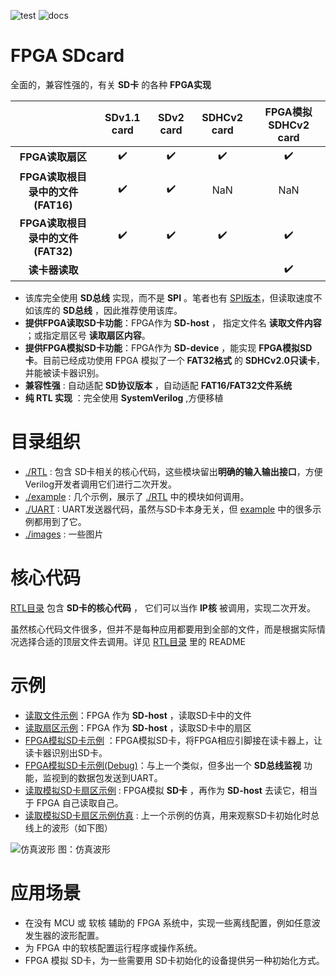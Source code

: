 ![test](https://img.shields.io/badge/test-passing-green.svg)
![docs](https://img.shields.io/badge/docs-passing-green.svg)

FPGA SDcard
===========================
全面的，兼容性强的，有关 **SD卡** 的各种 **FPGA实现**

|           |  SDv1.1 card       |  SDv2 card          | SDHCv2 card        | FPGA模拟SDHCv2 card |
| :-----:   | :------------:     |   :------------:    | :------------:     | :------------:     |
| **FPGA读取扇区**  | :heavy_check_mark: |  :heavy_check_mark: | :heavy_check_mark:  |  :heavy_check_mark:  | 
| **FPGA读取根目录中的文件(FAT16)** | :heavy_check_mark: |  :heavy_check_mark: | NaN  | NaN |
| **FPGA读取根目录中的文件(FAT32)** | :heavy_check_mark: |  :heavy_check_mark: | :heavy_check_mark: | :heavy_check_mark: |
| **读卡器读取**    | | | | :heavy_check_mark: |

* 该库完全使用 **SD总线** 实现，而不是 **SPI** 。笔者也有 [SPI版本](https://github.com/WangXuan95/FPGA-SDcard-File/ "SPI版本")，但读取速度不如该库的 **SD总线** ，因此推荐使用该库。
* **提供FPGA读取SD卡功能**：FPGA作为 **SD-host** ， 指定文件名 **读取文件内容** ；或指定扇区号 **读取扇区内容**。
* **提供FPGA模拟SD卡功能**：FPGA作为 **SD-device** ，能实现 **FPGA模拟SD卡**。目前已经成功使用 FPGA 模拟了一个 **FAT32格式** 的 **SDHCv2.0只读卡**，并能被读卡器识别。
* **兼容性强** : 自动适配 **SD协议版本** ，自动适配 **FAT16/FAT32文件系统**
* **纯 RTL 实现** ：完全使用 **SystemVerilog**  ,方便移植

# 目录组织
* [./RTL](https://github.com/WangXuan95/FPGA-SDcard/blob/master/RTL/ "./RTL") : 包含 SD卡相关的核心代码，这些模块留出**明确的输入输出接口**，方便Verilog开发者调用它们进行二次开发。
* [./example](https://github.com/WangXuan95/FPGA-SDcard/blob/master/example/ "./example") : 几个示例，展示了 [./RTL](https://github.com/WangXuan95/FPGA-SDcard/blob/master/RTL/ "./RTL") 中的模块如何调用。
* [./UART](https://github.com/WangXuan95/FPGA-SDcard/blob/master/UART/ "./UART") : UART发送器代码，虽然与SD卡本身无关，但 [example](https://github.com/WangXuan95/FPGA-SDcard/blob/master/RTL/ "example") 中的很多示例都用到了它。
* [./images](https://github.com/WangXuan95/FPGA-SDcard/blob/master/images/ "./images") : 一些图片


# 核心代码
[RTL目录](https://github.com/WangXuan95/FPGA-SDcard/blob/master/RTL/ "RTL目录") 包含 **SD卡的核心代码** ， 它们可以当作 **IP核** 被调用，实现二次开发。

虽然核心代码文件很多，但并不是每种应用都要用到全部的文件，而是根据实际情况选择合适的顶层文件去调用。详见 [RTL目录](https://github.com/WangXuan95/FPGA-SDcard/blob/master/RTL/ "RTL目录") 里的 README

# 示例
* [读取文件示例](https://github.com/WangXuan95/FPGA-SDcard/blob/master/example/ReadFile/ "读取文件示例")：FPGA 作为 **SD-host** ，读取SD卡中的文件
* [读取扇区示例](https://github.com/WangXuan95/FPGA-SDcard/blob/master/example/ReadSector/ "读取扇区示例")：FPGA 作为 **SD-host** ，读取SD卡中的扇区
* [FPGA模拟SD卡示例](https://github.com/WangXuan95/FPGA-SDcard/blob/master/example/FakeSDcard/ "FPGA模拟SD卡示例") ：FPGA模拟SD卡，将FPGA相应引脚接在读卡器上，让读卡器识别出SD卡。
* [FPGA模拟SD卡示例(Debug)](https://github.com/WangXuan95/FPGA-SDcard/blob/master/example/FakeSDcard_Debug/ "FPGA模拟SD卡示例(Debug)")：与上一个类似，但多出一个 **SD总线监视** 功能，监视到的数据包发送到UART。
* [读取模拟SD卡扇区示例](https://github.com/WangXuan95/FPGA-SDcard/blob/master/example/ReadSector_FakeSD/ "读取模拟SD卡扇区示例") : FPGA模拟 **SD卡** ，再作为 **SD-host** 去读它，相当于 FPGA 自己读取自己。
* [读取模拟SD卡扇区示例仿真](https://github.com/WangXuan95/FPGA-SDcard/blob/master/example/ReadSector_FakeSD_simulation/ "读取模拟SD卡扇区示例仿真") : 上一个示例的仿真，用来观察SD卡初始化时总线上的波形（如下图）


![仿真波形](https://github.com/WangXuan95/FPGA-SDcard/blob/master/images/wave.png)
图：仿真波形

# 应用场景
* 在没有 MCU 或 软核 辅助的 FPGA 系统中，实现一些离线配置，例如任意波发生器的波形配置。
* 为 FPGA 中的软核配置运行程序或操作系统。
* FPGA 模拟 SD卡，为一些需要用 SD卡初始化的设备提供另一种初始化方式。
